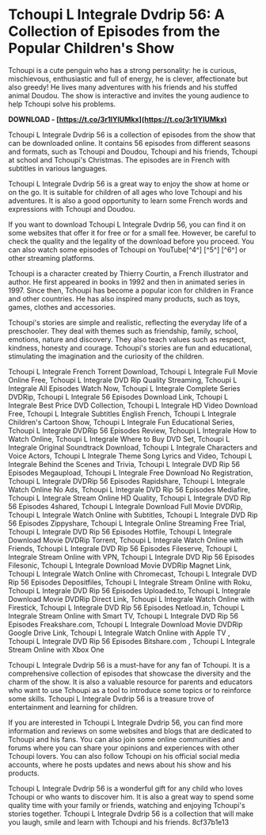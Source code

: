 # Tchoupi L Integrale Dvdrip 56: A Collection of Episodes from the Popular Children's Show
 
Tchoupi is a cute penguin who has a strong personality: he is curious, mischievous, enthusiastic and full of energy, he is clever, affectionate but also greedy! He lives many adventures with his friends and his stuffed animal Doudou. The show is interactive and invites the young audience to help Tchoupi solve his problems.
 
**DOWNLOAD - [https://t.co/3r1IYlUMkx](https://t.co/3r1IYlUMkx)**


 
Tchoupi L Integrale Dvdrip 56 is a collection of episodes from the show that can be downloaded online. It contains 56 episodes from different seasons and formats, such as Tchoupi and Doudou, Tchoupi and his friends, Tchoupi at school and Tchoupi's Christmas. The episodes are in French with subtitles in various languages.
 
Tchoupi L Integrale Dvdrip 56 is a great way to enjoy the show at home or on the go. It is suitable for children of all ages who love Tchoupi and his adventures. It is also a good opportunity to learn some French words and expressions with Tchoupi and Doudou.
 
If you want to download Tchoupi L Integrale Dvdrip 56, you can find it on some websites that offer it for free or for a small fee. However, be careful to check the quality and the legality of the download before you proceed. You can also watch some episodes of Tchoupi on YouTube[^4^] [^5^] [^6^] or other streaming platforms.
  
Tchoupi is a character created by Thierry Courtin, a French illustrator and author. He first appeared in books in 1992 and then in animated series in 1997. Since then, Tchoupi has become a popular icon for children in France and other countries. He has also inspired many products, such as toys, games, clothes and accessories.
 
Tchoupi's stories are simple and realistic, reflecting the everyday life of a preschooler. They deal with themes such as friendship, family, school, emotions, nature and discovery. They also teach values such as respect, kindness, honesty and courage. Tchoupi's stories are fun and educational, stimulating the imagination and the curiosity of the children.
 
Tchoupi L Integrale French Torrent Download,  Tchoupi L Integrale Full Movie Online Free,  Tchoupi L Integrale DVD Rip Quality Streaming,  Tchoupi L Integrale All Episodes Watch Now,  Tchoupi L Integrale Complete Series DVDRip,  Tchoupi L Integrale 56 Episodes Download Link,  Tchoupi L Integrale Best Price DVD Collection,  Tchoupi L Integrale HD Video Download Free,  Tchoupi L Integrale Subtitles English French,  Tchoupi L Integrale Children's Cartoon Show,  Tchoupi L Integrale Fun Educational Series,  Tchoupi L Integrale DVDRip 56 Episodes Review,  Tchoupi L Integrale How to Watch Online,  Tchoupi L Integrale Where to Buy DVD Set,  Tchoupi L Integrale Original Soundtrack Download,  Tchoupi L Integrale Characters and Voice Actors,  Tchoupi L Integrale Theme Song Lyrics and Video,  Tchoupi L Integrale Behind the Scenes and Trivia,  Tchoupi L Integrale DVD Rip 56 Episodes Megaupload,  Tchoupi L Integrale Free Download No Registration,  Tchoupi L Integrale DVDRip 56 Episodes Rapidshare,  Tchoupi L Integrale Watch Online No Ads,  Tchoupi L Integrale DVD Rip 56 Episodes Mediafire,  Tchoupi L Integrale Stream Online HD Quality,  Tchoupi L Integrale DVD Rip 56 Episodes 4shared,  Tchoupi L Integrale Download Full Movie DVDRip,  Tchoupi L Integrale Watch Online with Subtitles,  Tchoupi L Integrale DVD Rip 56 Episodes Zippyshare,  Tchoupi L Integrale Online Streaming Free Trial,  Tchoupi L Integrale DVD Rip 56 Episodes Hotfile,  Tchoupi L Integrale Download Movie DVDRip Torrent,  Tchoupi L Integrale Watch Online with Friends,  Tchoupi L Integrale DVD Rip 56 Episodes Fileserve,  Tchoupi L Integrale Stream Online with VPN,  Tchoupi L Integrale DVD Rip 56 Episodes Filesonic,  Tchoupi L Integrale Download Movie DVDRip Magnet Link,  Tchoupi L Integrale Watch Online with Chromecast,  Tchoupi L Integrale DVD Rip 56 Episodes Depositfiles,  Tchoupi L Integrale Stream Online with Roku,  Tchoupi L Integrale DVD Rip 56 Episodes Uploaded.to,  Tchoupi L Integrale Download Movie DVDRip Direct Link,  Tchoupi L Integrale Watch Online with Firestick,  Tchoupi L Integrale DVD Rip 56 Episodes Netload.in,  Tchoupi L Integrale Stream Online with Smart TV,  Tchoupi L Integrale DVD Rip 56 Episodes Freakshare.com,  Tchoupi L Integrale Download Movie DVDRip Google Drive Link,  Tchoupi L Integrale Watch Online with Apple TV ,  Tchoupi L Integrale DVD Rip 56 Episodes Bitshare.com ,  Tchoupi L Integrale Stream Online with Xbox One
 
Tchoupi L Integrale Dvdrip 56 is a must-have for any fan of Tchoupi. It is a comprehensive collection of episodes that showcase the diversity and the charm of the show. It is also a valuable resource for parents and educators who want to use Tchoupi as a tool to introduce some topics or to reinforce some skills. Tchoupi L Integrale Dvdrip 56 is a treasure trove of entertainment and learning for children.
  
If you are interested in Tchoupi L Integrale Dvdrip 56, you can find more information and reviews on some websites and blogs that are dedicated to Tchoupi and his fans. You can also join some online communities and forums where you can share your opinions and experiences with other Tchoupi lovers. You can also follow Tchoupi on his official social media accounts, where he posts updates and news about his show and his products.
 
Tchoupi L Integrale Dvdrip 56 is a wonderful gift for any child who loves Tchoupi or who wants to discover him. It is also a great way to spend some quality time with your family or friends, watching and enjoying Tchoupi's stories together. Tchoupi L Integrale Dvdrip 56 is a collection that will make you laugh, smile and learn with Tchoupi and his friends.
 8cf37b1e13
 
